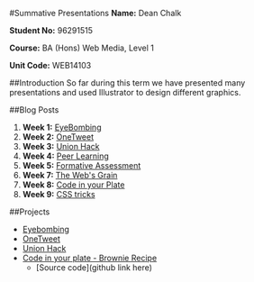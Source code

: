 #Summative Presentations
**Name:** Dean Chalk

**Student No:** 96291515

**Course:** BA (Hons) Web Media, Level 1

**Unit Code:** WEB14103

##Introduction
So far during this term we have presented many presentations and used Illustrator to design different graphics.

##Blog Posts
1. **Week 1:** [EyeBombing](https://medium.com/@deanlc/eyebombing-d0e7ba21011c#.kuum4gz68)
2. **Week 2:** [OneTweet](https://medium.com/@deanlc/onetweet-fe96f8b0f750#.b7c458a5z)
3. **Week 3:** [Union Hack](https://medium.com/@deanlc/the-union-hack-a971dea8cb49#.fix8hygqm)
4. **Week 4:** [Peer Learning](https://medium.com/@deanlc/peer-learning-9b2fb760f294#.938mbq17e)
5. **Week 5:** [Formative Assessment](https://medium.com/@deanlc/formative-assessment-dcbb09141415#.1llgj6r4x)
7. **Week 7:** [The Web's Grain](https://medium.com/@deanlc/the-web-s-grain-9000a6d0b7eb#.q18m0x6qg)
8. **Week 8:** [Code in your Plate](https://medium.com/@deanlc/code-in-your-plate-81c0c98b5089#.cn8agvexg)
9. **Week 9:** [CSS tricks](https://medium.com/@deanlc/how-to-centre-elements-183fb5771d4d#.hkffhdye1)

##Projects
- [Eyebombing](https://docs.google.com/a/students.rave.ac.uk/presentation/d/1fKzT6UncrZ4-Eq9HKPfxZni0BBSqnteSGG5pQrK8uw4/edit?usp=sharing)
- [OneTweet](https://docs.google.com/a/students.rave.ac.uk/presentation/d/14LiWliQ7ZrVYr-d4z4AT8vJZ2vJO6E1knxZD6uvf8ZU/edit?usp=sharing)
- [Union Hack](https://docs.google.com/a/students.rave.ac.uk/presentation/d/1wpCSnG4Iu_bIg69B5_zRYUI66WXLWFX2LX4Mx9IauzU/edit?usp=sharing)
- [Code in your plate - Brownie Recipe
](https://d157rqmxrxj6ey.cloudfront.net/onaed/16155/)
	- [Source code](github link here)